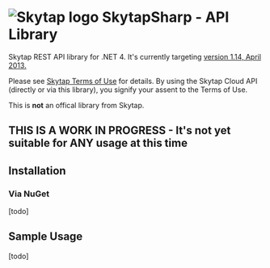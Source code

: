 ![Skytap logo](http://media.marketwire.com/attachments/201204/39415_skytaplogotag.gif "Skytap logo")
SkytapSharp - API Library
===========

Skytap REST API library for .NET 4.  It's currently targeting [version 1.14, April 2013.](https://cloud.skytap.com/skytap-cloud-1.14.pdf)

Please see [Skytap Terms of Use](http://skytap.com/terms-of-use) for details.  By using the Skytap Cloud API (directly or via this library), you signify your assent to the Terms of Use.

This is **not** an offical library from Skytap.

## THIS IS A WORK IN PROGRESS - It's not yet suitable for ANY usage at this time

## Installation

### Via NuGet

[todo]

## Sample Usage

[todo]
